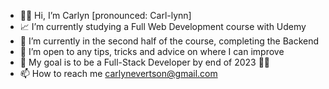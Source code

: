 - 👋🏼 Hi, I’m Carlyn [pronounced: Carl-lynn]
- 📈 I’m currently studying a Full Web Development course with Udemy
- 🌱 I’m currently in the second half of the course, completing the Backend
- 💞️ I’m open to any tips, tricks and advice on where I can improve
- 🚀 My goal is to be a Full-Stack Developer by end of 2023 💪🏼
- 📫 How to reach me carlynevertson@gmail.com

<!---
carlynevertson/carlynevertson is a ✨ special ✨ repository because its `README.md` (this file) appears on your GitHub profile.
You can click the Preview link to take a look at your changes.
--->

